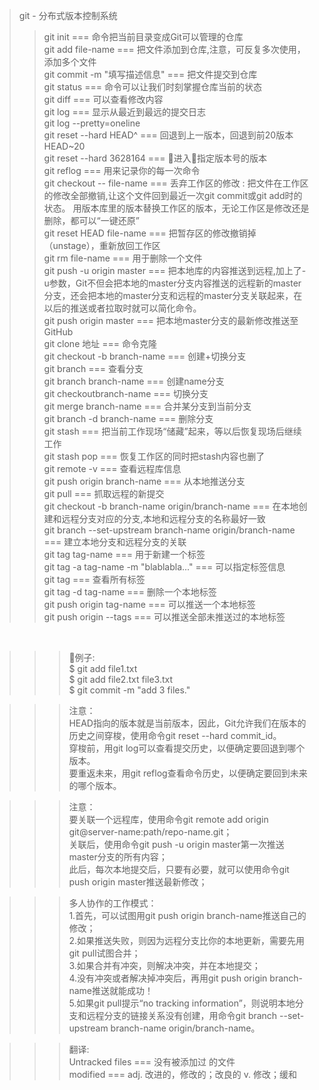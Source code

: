 >git - 分布式版本控制系统
>>git init ===  命令把当前目录变成Git可以管理的仓库  
>>git add file-name  ===  把文件添加到仓库,注意，可反复多次使用，添加多个文件  
>>git commit -m "填写描述信息"  ===  把文件提交到仓库  
>>git status  ===  命令可以让我们时刻掌握仓库当前的状态  
>>git diff ===  可以查看修改内容  
>>git log  ===  显示从最近到最远的提交日志  
>>git log --pretty=oneline  
>>git reset --hard HEAD^  ===  回退到上一版本，回退到前20版本 HEAD~20  
>>git reset --hard 3628164  ===  进入指定版本号的版本  
>>git reflog ===  用来记录你的每一次命令   
>>git checkout -- file-name  ===  丢弃工作区的修改 : 把文件在工作区的修改全部撤销,让这个文件回到最近一次git commit或git add时的状态。
用版本库里的版本替换工作区的版本，无论工作区是修改还是删除，都可以“一键还原”  
>>git reset HEAD file-name  ===  把暂存区的修改撤销掉（unstage），重新放回工作区  
>>git rm file-name  ===  用于删除一个文件  
>>git push -u origin master ===  把本地库的内容推送到远程,加上了-u参数，Git不但会把本地的master分支内容推送的远程新的master分支，还会把本地的master分支和远程的master分支关联起来，在以后的推送或者拉取时就可以简化命令。  
>>git push origin master  === 把本地master分支的最新修改推送至GitHub  
>>git clone 地址 === 命令克隆  
>>git checkout -b branch-name ===  创建+切换分支   
>>git branch  ===  查看分支  
>>git branch branch-name  ===  创建name分支  
>>git checkoutbranch-name  ===  切换分支  
>>git merge branch-name ===  合并某分支到当前分支  
>>git branch -d branch-name  ===  删除分支  
>>git stash  ===  把当前工作现场“储藏”起来，等以后恢复现场后继续工作  
>>git stash pop  ===  恢复工作区的同时把stash内容也删了  
>>git remote -v  ===  查看远程库信息  
>>git push origin branch-name  ===  从本地推送分支  
>>git pull  ===  抓取远程的新提交  
>>git checkout -b branch-name origin/branch-name  ===  在本地创建和远程分支对应的分支,本地和远程分支的名称最好一致  
>>git branch --set-upstream branch-name origin/branch-name  ===  建立本地分支和远程分支的关联  
>>git tag tag-name  ===  用于新建一个标签  
>>git tag -a tag-name -m "blablabla..."  ===  可以指定标签信息  
>>git tag  ===  查看所有标签  
>>git tag -d tag-name  ===  删除一个本地标签  
>>git push origin tag-name  ===  可以推送一个本地标签  
>>git push origin --tags  ===  可以推送全部未推送过的本地标签  






 
>>> 例子:  
$ git add file1.txt  
$ git add file2.txt file3.txt  
$ git commit -m "add 3 files."  

>>>注意：  
HEAD指向的版本就是当前版本，因此，Git允许我们在版本的历史之间穿梭，使用命令git reset --hard commit_id。  
穿梭前，用git log可以查看提交历史，以便确定要回退到哪个版本。  
要重返未来，用git reflog查看命令历史，以便确定要回到未来的哪个版本。 

>>>注意：  
要关联一个远程库，使用命令git remote add origin git@server-name:path/repo-name.git；  
关联后，使用命令git push -u origin master第一次推送master分支的所有内容；  
此后，每次本地提交后，只要有必要，就可以使用命令git push origin master推送最新修改；  

>>>多人协作的工作模式：  
1.首先，可以试图用git push origin branch-name推送自己的修改；  
2.如果推送失败，则因为远程分支比你的本地更新，需要先用git pull试图合并；  
3.如果合并有冲突，则解决冲突，并在本地提交；  
4.没有冲突或者解决掉冲突后，再用git push origin branch-name推送就能成功！  
5.如果git pull提示“no tracking information”，则说明本地分支和远程分支的链接关系没有创建，用命令git branch --set-upstream branch-name origin/branch-name。  

>>>翻译:  
Untracked files  ===  没有被添加过 的文件  
modified  ===  adj. 改进的，修改的；改良的 v. 修改；缓和  


